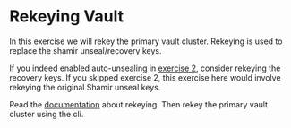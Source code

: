 Rekeying Vault
===

In this exercise we will rekey the primary vault cluster.
Rekeying is used to replace the shamir unseal/recovery keys.

If you indeed enabled auto-unsealing in [exercise
2](../2-operations-enable-autounsealing/ReadMe.md), consider rekeying the
recovery keys. If you skipped exercise 2, this exercise here would involve
rekeying the original Shamir unseal keys.

Read the [documentation](https://developer.hashicorp.com/vault/tutorials/operations/rekeying-and-rotating#rekeying-vault) about rekeying.
Then rekey the primary vault cluster using the cli.
